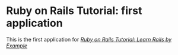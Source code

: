 # Ruby on Rails Tutorial: first application

This is the first application for 
[*Ruby on Rails Tutorial: Learn Rails by Example*](http://railstutorial.org/)
